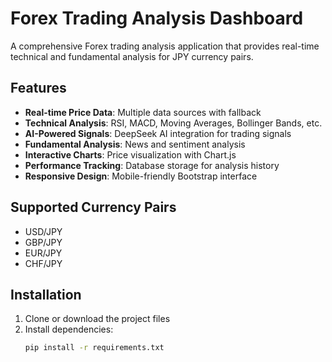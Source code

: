 # Forex Trading Analysis Dashboard

A comprehensive Forex trading analysis application that provides real-time technical and fundamental analysis for JPY currency pairs.

## Features

- **Real-time Price Data**: Multiple data sources with fallback
- **Technical Analysis**: RSI, MACD, Moving Averages, Bollinger Bands, etc.
- **AI-Powered Signals**: DeepSeek AI integration for trading signals
- **Fundamental Analysis**: News and sentiment analysis
- **Interactive Charts**: Price visualization with Chart.js
- **Performance Tracking**: Database storage for analysis history
- **Responsive Design**: Mobile-friendly Bootstrap interface

## Supported Currency Pairs

- USD/JPY
- GBP/JPY  
- EUR/JPY
- CHF/JPY

## Installation

1. Clone or download the project files
2. Install dependencies:
   ```bash
   pip install -r requirements.txt
